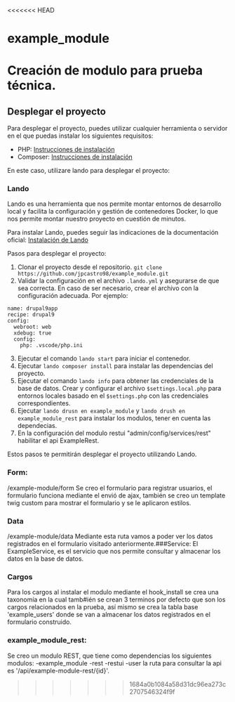 <<<<<<< HEAD
# example_module
Creación de modulo para prueba técnica.
=======
## Desplegar el proyecto

Para desplegar el proyecto, puedes utilizar cualquier herramienta o servidor en el que puedas instalar los siguientes requisitos:

- PHP: [Instrucciones de instalación](https://www.php.net/manual/en/install.php)
- Composer: [Instrucciones de instalación](https://getcomposer.org/doc/00-intro.md#installation-linux-unix-macos)

En este caso, utilizare lando para desplegar el proyecto:

### Lando

Lando es una herramienta que nos permite montar entornos de desarrollo local y facilita la configuración y gestión de contenedores Docker, lo que nos permite montar nuestro proyecto en cuestión de minutos.

Para instalar Lando, puedes seguir las indicaciones de la documentación oficial: [Instalación de Lando](https://docs.lando.dev/getting-started/installation.html)

Pasos para desplegar el proyecto:

1. Clonar el proyecto desde el repositorio.
`git clone https://github.com/jpcastro98/example_module.git`
3. Validar la configuración en el archivo `.lando.yml` y asegurarse de que sea correcta. En caso de ser necesario, crear el archivo con la configuración adecuada. Por ejemplo:
```
name: drupal9app
recipe: drupal9
config:
  webroot: web
  xdebug: true
  config:
    php: .vscode/php.ini

```


3. Ejecutar el comando `lando start` para iniciar el contenedor.
4. Ejecutar `lando composer install` para instalar las dependencias del proyecto.
5. Ejecutar el comando `lando info` para obtener las credenciales de la base de datos. Crear y configurar el archivo `$settings.local.php` para entornos locales basado en el `$settings.php` con las credenciales correspondientes.
6. Ejecutar `lando drusn en example_module` y `lando drush en example_module_rest` para instalar los modulos, tener en cuenta las dependecias.
8. En la configuración del modulo restui "admin/config/services/rest" habilitar el api ExampleRest.

Estos pasos te permitirán desplegar el proyecto utilizando Lando.


### Form:
/example-module/form
Se creo el formulario para registrar usuarios, el formulario funciona mediante el envió de ajax, también se creo un template twig custom para mostrar el formulario y se le aplicaron estilos.

### Data
/example-module/data
Mediante esta ruta vamos a poder ver los datos registrados en el formulario visitado anteriormente.###Service:
El ExampleService, es el servicio que nos permite consultar y almacenar los datos en la base de datos.
### Cargos
 Para los cargos al instalar el modulo mediante el hook_install se crea una taxonomía en la cual tamb#ién se crean 3 terminos por defecto que son los cargos relacionados en la prueba,
 así mismo se crea la tabla base 'example_users' donde se van a almacenar los datos registrados en el formulario construido.

### example_module_rest:
  Se creo un modulo REST, que tiene como dependencias los siguientes modulos:
    -example_module
    -rest
    -restui
    -user
la ruta para consultar la api es '/api/example-module-rest/{id}'.



>>>>>>> 1684a0b1084a58d31dc96ea273c2707546324f9f
